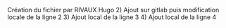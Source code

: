 ﻿Création du fichier par RIVAUX Hugo
2) Ajout sur gitlab puis modification locale de la ligne 2
3) Ajout local de la ligne 3
4) Ajout local de la ligne 4

